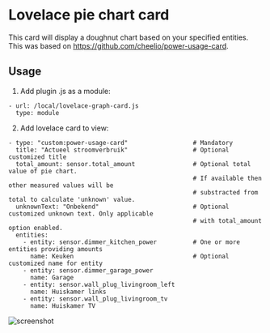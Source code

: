 # Lovelace pie chart card

This card will display a doughnut chart based on your specified entities. This was based on https://github.com/cheelio/power-usage-card. 

## Usage
1. Add plugin .js as a module:
```
- url: /local/lovelace-graph-card.js
  type: module
```
2. Add lovelace card to view:
```
- type: "custom:power-usage-card"                  # Mandatory
  title: "Actueel stroomverbruik"                  # Optional customized title
  total_amount: sensor.total_amount                # Optional total value of pie chart.
                                                   # If available then other measured values will be 
                                                   # substracted from total to calculate 'unknown' value.
  unknownText: "Onbekend"                          # Optional customized unknown text. Only applicable
                                                   # with total_amount option enabled.
  entities:
    - entity: sensor.dimmer_kitchen_power          # One or more entities providing amounts
      name: Keuken                                 # Optional customized name for entity
    - entity: sensor.dimmer_garage_power
      name: Garage
    - entity: sensor.wall_plug_livingroom_left
      name: Huiskamer links
    - entity: sensor.wall_plug_livingroom_tv
      name: Huiskamer TV
 ```

![screenshot](https://raw.githubusercontent.com/cheelio/power-usage-card/master/power-usage-card.png)
